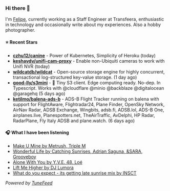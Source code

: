 ### Hi there 👋

I'm [Felipe](https://felipevm.com), currently working as a Staff Engineer at Transfeera, enthusiastic in technology and occasionally write about my experiences. Also a hobby photographer.

#### ⭐ Recent Stars
- **[czhu12/canine](https://github.com/czhu12/canine)** - Power of Kubernetes, Simplicity of Heroku (today)
- **[keshavdv/unifi-cam-proxy](https://github.com/keshavdv/unifi-cam-proxy)** - Enable non-Ubiquiti cameras to work with Unifi NVR (today)
- **[wildcatdb/wildcat](https://github.com/wildcatdb/wildcat)** - Open-source storage engine for highly concurrent, transactional log-structured key-value storage. (1 day ago)
- **[good-lly/s3mini](https://github.com/good-lly/s3mini)** - 👶 Tiny S3 client. Edge computing ready. No-dep. In Typescript. Works with @cloudflare @minio @backblaze @digitalocean @garagehq (5 days ago)
- **[ketilmo/balena-ads-b](https://github.com/ketilmo/balena-ads-b)** - ADS-B Flight Tracker running on balena with support for FlightAware, Flightradar24, Plane Finder, OpenSky Network, AirNav Radar, ADSB Exchange, Wingbits, adsb.fi, ADSB.lol, ADS-B One, airplanes.live, Planespotters.net, TheAirTraffic, AvDelphi, HP Radar, RadarPlane, Fly Italy ADSB and plane.watch. (6 days ago)

#### 🎧 What I have been listening
- [Make U Mine by Metrush, Triple M](https://open.spotify.com/track/5BiRPLMcYMNgbb0oHrqwCj)
- [Wonderful Life by Catching Sunrises, Adrian Saguna, &amp;SARA, Grooveboy](https://open.spotify.com/track/7yvmRqjZ7sKVvmdJFJ62nl)
- [Alone With You by Y.V.E. 48, Loé](https://open.spotify.com/track/4g8MsP1hx7VyvTmXZ4ny4U)
- [Lift Me Higher by DJ Lumora](https://open.spotify.com/track/60aSBk4VPrkbXS7qrTmQkx)
- [What do you expect - its getting late sunrise mix by INSCT](https://open.spotify.com/track/2gllkDOXVYQUmbWYbIehdn)

_Powered by [TuneFeed](https://tunefeed.app?ref=github.com)_
